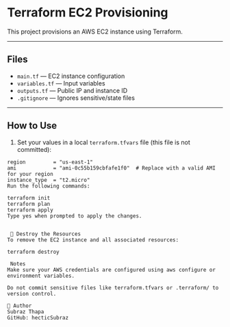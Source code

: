# Terraform EC2 Provisioning

This project provisions an AWS EC2 instance using Terraform.

---

## Files

- `main.tf` — EC2 instance configuration
- `variables.tf` — Input variables
- `outputs.tf` — Public IP and instance ID
- `.gitignore` — Ignores sensitive/state files

---

##  How to Use

1. Set your values in a local `terraform.tfvars` file (this file is not committed):

```hcl
region         = "us-east-1"
ami            = "ami-0c55b159cbfafe1f0"  # Replace with a valid AMI for your region
instance_type  = "t2.micro"
Run the following commands:

terraform init
terraform plan
terraform apply
Type yes when prompted to apply the changes.

 
 🔁 Destroy the Resources
To remove the EC2 instance and all associated resources:

terraform destroy

 Notes
Make sure your AWS credentials are configured using aws configure or environment variables.

Do not commit sensitive files like terraform.tfvars or .terraform/ to version control.

👤 Author
Subraz Thapa
GitHub: hecticSubraz

